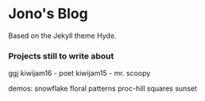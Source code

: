 # Jono's Blog

Based on the Jekyll theme Hyde.


### Projects still to write about

ggj
kiwijam16 - poet
kiwijam15 - mr. scoopy


demos:
snowflake
floral patterns
proc-hill
squares
sunset